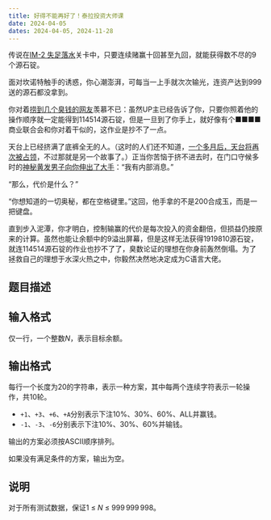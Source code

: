 ```yaml
---
title: 好得不能再好了！泰拉投资大师课
date: 2024-04-05
dates: 2024-04-05, 2024-11-28
---
```


传说在[IM-2 失足落水](https://prts.wiki/w/%E6%84%9A%E4%BA%BA%E8%8A%82%E6%B4%BB%E5%8A%A8/2024)关卡中，只要连续赌赢十回甚至九回，就能获得数不尽的9个源石锭。

面对坎诺特触手的诱惑，你心潮澎湃，可每当一上手就次次输光，连资产达到999送的源石都没拿到。

你对着[捞到几个臭钱的网友](https://www.bilibili.com/video/av1202554924)羡慕不已：虽然UP主已经告诉了你，只要你照着他的操作顺序就一定能得到114514源石锭，但是一旦到了你手上，就好像有个■■■■商业联合会和你对着干似的，这作业是抄不了一点。

天台上已经挤满了底裤全无的人。（这时的人们还不知道，[一个多月后，天台将再次被占领](https://bbs.nga.cn/read.php?tid=40003975)，不过那就是另一个故事了。）正当你苦恼于挤不进去时，在门口守候多时的[神秘黄发男子向你伸出了大手](https://www.bilibili.com/video/av1502543126)：“我有内部消息。”

“那么，代价是什么？”

“你想知道的一切奥秘，都在空格键里。”这回，他手拿的不是200合成玉，而是一把键盘。

直到步入泥潭，你才明白，控制输赢的代价是每次投入的资金翻倍，但损益仍按原来的计算。虽然也能让余额中的9溢出屏幕，但是这样无法获得1919810源石锭，就连114514源石锭的作业也抄不了了，臭数论证的理想在你身前轰然倒塌。为了拯救自己的理想于水深火热之中，你毅然决然地决定成为C语言大佬。

## 题目描述



## 输入格式

仅一行，一个整数<var>N</var>，表示目标余额。

## 输出格式

每行一个长度为20的字符串，表示一种方案，其中每两个连续字符表示一轮操作，共10轮。

- `+1`、`+3`、`+6`、`+A`分别表示下注10%、30%、60%、ALL并赢钱。
- `-1`、`-3`、`-6`分别表示下注10%、30%、60%并输钱。

输出的方案必须按ASCII顺序排列。

如果没有满足条件的方案，输出为空。

## 说明

对于所有测试数据，保证1 ≤ <var>N</var> ≤ 999&#x2006;999&#x2006;998。

